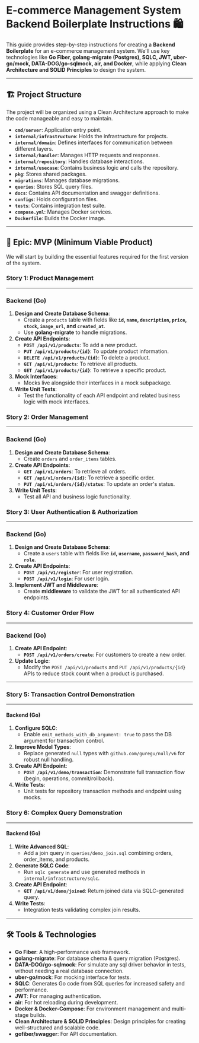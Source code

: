 # E-commerce Management System Backend Boilerplate Instructions 🛍️

This guide provides step-by-step instructions for creating a **Backend Boilerplate** for an e-commerce management system. We'll use key technologies like **Go Fiber, golang-migrate (Postgres), SQLC, JWT, uber-go/mock, DATA-DOG/go-sqlmock, air, and Docker**, while applying **Clean Architecture and SOLID Principles** to design the system.

---

## 🏗️ Project Structure

The project will be organized using a Clean Architecture approach to make the code manageable and easy to maintain.

* **`cmd/server`**: Application entry point.
* **`internal/infrastructure`**: Holds the infrastructure for projects.
* **`internal/domain`**: Defines interfaces for communication between different layers.
* **`internal/handler`**: Manages HTTP requests and responses.
* **`internal/repository`**: Handles database interactions.
* **`internal/usecase`**: Contains business logic and calls the repository.
* **`pkg`**: Stores shared packages.
* **`migrations`**: Manages database migrations.
* **`queries`**: Stores SQL query files.
* **`docs`**: Contains API documentation and swagger definitions.
* **`configs`**: Holds configuration files.
* **`tests`**: Contains integration test suite.
* **`compose.yml`**: Manages Docker services.
* **`Dockerfile`**: Builds the Docker image.

---

## 🎯 Epic: MVP (Minimum Viable Product)

We will start by building the essential features required for the first version of the system.

### Story 1: Product Management

---

### Backend (Go)

1.  **Design and Create Database Schema**:
    * Create a `products` table with fields like **`id`, `name`, `description`, `price`, `stock`, `image_url`, and `created_at`**.
    * Use **golang-migrate** to handle migrations.
2.  **Create API Endpoints**:
    * **`POST /api/v1/products`**: To add a new product.
    * **`PUT /api/v1/products/{id}`**: To update product information.
    * **`DELETE /api/v1/products/{id}`**: To delete a product.
    * **`GET /api/v1/products`**: To retrieve all products.
    * **`GET /api/v1/products/{id}`**: To retrieve a specific product.
3.  **Mock Interfaces**:
    * Mocks live alongside their interfaces in a mock subpackage.
4.  **Write Unit Tests**:
    * Test the functionality of each API endpoint and related business logic with mock interfaces.

### Story 2: Order Management

---

### Backend (Go)

1.  **Design and Create Database Schema**:
    * Create `orders` and `order_items` tables.
2.  **Create API Endpoints**:
    * **`GET /api/v1/orders`**: To retrieve all orders.
    * **`GET /api/v1/orders/{id}`**: To retrieve a specific order.
    * **`PUT /api/v1/orders/{id}/status`**: To update an order's status.
3.  **Write Unit Tests**:
    * Test all API and business logic functionality.

### Story 3: User Authentication & Authorization

---

### Backend (Go)

1.  **Design and Create Database Schema**:
    * Create a `users` table with fields like **`id`, `username`, `password_hash`, and `role`**.
2.  **Create API Endpoints**:
    * **`POST /api/v1/register`**: For user registration.
    * **`POST /api/v1/login`**: For user login.
3.  **Implement JWT and Middleware**:
    * Create **middleware** to validate the JWT for all authenticated API endpoints.

### Story 4: Customer Order Flow

---

### Backend (Go)

1.  **Create API Endpoint**:
    * **`POST /api/v1/orders/create`**: For customers to create a new order.
2.  **Update Logic**:
    * Modify the `POST /api/v1/products` and `PUT /api/v1/products/{id}` APIs to reduce stock count when a product is purchased.

---

### Story 5: Transaction Control Demonstration

---

#### Backend (Go)

1.  **Configure SQLC**:
    * Enable `emit_methods_with_db_argument: true` to pass the DB argument for transaction control.
2.  **Improve Model Types**:
    * Replace generated `null` types with `github.com/guregu/null/v6` for robust null handling.
3.  **Create API Endpoint**:
    * **`POST /api/v1/demo/transaction`**: Demonstrate full transaction flow (begin, operations, commit/rollback).
4.  **Write Tests**:
    * Unit tests for repository transaction methods and endpoint using mocks.

### Story 6: Complex Query Demonstration

---

#### Backend (Go)

1.  **Write Advanced SQL**:
    * Add a join query in `queries/demo_join.sql` combining orders, order_items, and products.
2.  **Generate SQLC Code**:
    * Run `sqlc generate` and use generated methods in `internal/infrastructure/sqlc`.
3.  **Create API Endpoint**:
    * **`GET /api/v1/demo/joined`**: Return joined data via SQLC-generated query.
4.  **Write Tests**:
    * Integration tests validating complex join results.

---

## 🛠️ Tools & Technologies

* **Go Fiber**: A high-performance web framework.
* **golang-migrate**: For database chema & query migration (Postgres).
* **DATA-DOG/go-sqlmock**: For simulate any sql driver behavior in tests, without needing a real database connection.
* **uber-go/mock**: For mocking interface for tests.
* **SQLC**: Generates Go code from SQL queries for increased safety and performance.
* **JWT**: For managing authentication.
* **air**: For hot reloading during development.
* **Docker & Docker-Compose**: For environment management and multi-stage builds.
* **Clean Architecture & SOLID Principles**: Design principles for creating well-structured and scalable code.
* **gofiber/swagger**: For API documentation.